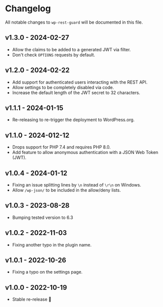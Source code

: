 # Changelog

All notable changes to `wp-rest-guard` will be documented in this file.

## v1.3.0 - 2024-02-27

- Allow the claims to be added to a generated JWT via filter.
- Don't check `OPTIONS` requests by default.

## v1.2.0 - 2024-02-22

- Add support for authenticated users interacting with the REST API.
- Allow settings to be completely disabled via code.
- Increase the default length of the JWT secret to 32 characters.

## v1.1.1 - 2024-01-15

- Re-releasing to re-trigger the deployment to WordPress.org.

## v1.1.0 - 2024-012-12

- Drops support for PHP 7.4 and requires PHP 8.0.
- Add feature to allow anonymous authentication with a JSON Web Token (JWT).

## v1.0.4 - 2024-01-12

- Fixing an issue splitting lines by `\n` instead of `\r\n` on Windows.
- Allow `/wp-json/` to be included in the allow/deny lists.

## v1.0.3 - 2023-08-28

- Bumping tested version to 6.3

## v1.0.2 - 2022-11-03

- Fixing another typo in the plugin name.

## v1.0.1 - 2022-10-26

- Fixing a typo on the settings page.

## v1.0.0 - 2022-10-19

- Stable re-release 🎊
